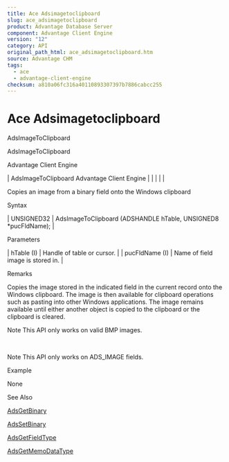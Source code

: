```yaml
---
title: Ace Adsimagetoclipboard
slug: ace_adsimagetoclipboard
product: Advantage Database Server
component: Advantage Client Engine
version: "12"
category: API
original_path_html: ace_adsimagetoclipboard.htm
source: Advantage CHM
tags:
  - ace
  - advantage-client-engine
checksum: a810a06fc316a40110893307397b7886cabcc255
---
```


# Ace Adsimagetoclipboard

AdsImageToClipboard

AdsImageToClipboard

Advantage Client Engine

| AdsImageToClipboard  Advantage Client Engine |  |  |  |  |

Copies an image from a binary field onto the Windows clipboard

Syntax

| UNSIGNED32 | AdsImageToClipboard (ADSHANDLE hTable,  UNSIGNED8 \*pucFldName); |

Parameters

| hTable (I) | Handle of table or cursor. |
| pucFldName (I) | Name of field image is stored in. |

Remarks

Copies the image stored in the indicated field in the current record onto the Windows clipboard. The image is then available for clipboard operations such as pasting into other Windows applications. The image remains available until either another object is copied to the clipboard or the clipboard is cleared.

Note This API only works on valid BMP images.

 

Note This API only works on ADS\_IMAGE fields.

Example

None

See Also

[AdsGetBinary](ace_adsgetbinary.md)

[AdsSetBinary](ace_adssetbinary.md)

[AdsGetFieldType](ace_adsgetfieldtype.md)

[AdsGetMemoDataType](ace_adsgetmemodatatype.md)
